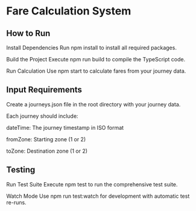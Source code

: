 # Fare Calculation System


## How to Run
Install Dependencies
Run npm install to install all required packages.

Build the Project
Execute npm run build to compile the TypeScript code.

Run Calculation
Use npm start to calculate fares from your journey data.


## Input Requirements
Create a journeys.json file in the root directory with your journey data.

Each journey should include:

dateTime: The journey timestamp in ISO format

fromZone: Starting zone (1 or 2)

toZone: Destination zone (1 or 2)

## Testing
Run Test Suite
Execute npm test to run the comprehensive test suite.

Watch Mode
Use npm run test:watch for development with automatic test re-runs.


